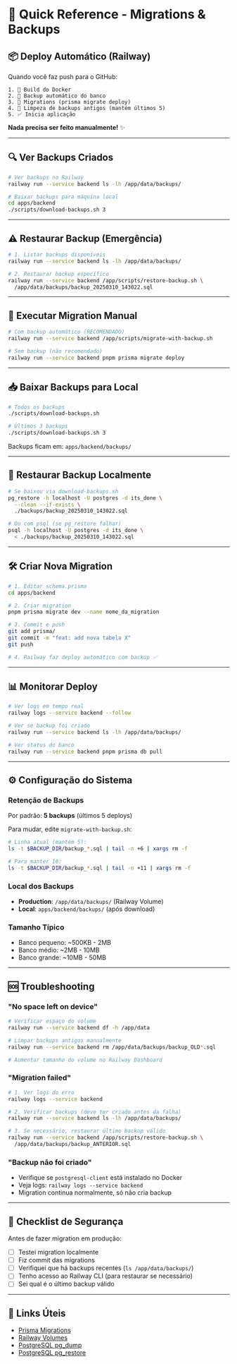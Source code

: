 # 🚀 Quick Reference - Migrations & Backups

## 📦 Deploy Automático (Railway)

Quando você faz push para o GitHub:

```
1. 🔄 Build do Docker
2. 💾 Backup automático do banco
3. 🔄 Migrations (prisma migrate deploy)
4. 🧹 Limpeza de backups antigos (mantém últimos 5)
5. ✅ Inicia aplicação
```

**Nada precisa ser feito manualmente!** ✨

---

## 🔍 Ver Backups Criados

```bash
# Ver backups no Railway
railway run --service backend ls -lh /app/data/backups/

# Baixar backups para máquina local
cd apps/backend
./scripts/download-backups.sh 3
```

---

## ⚠️ Restaurar Backup (Emergência)

```bash
# 1. Listar backups disponíveis
railway run --service backend ls -lh /app/data/backups/

# 2. Restaurar backup específico
railway run --service backend /app/scripts/restore-backup.sh \
  /app/data/backups/backup_20250310_143022.sql
```

---

## 🔄 Executar Migration Manual

```bash
# Com backup automático (RECOMENDADO)
railway run --service backend /app/scripts/migrate-with-backup.sh

# Sem backup (não recomendado)
railway run --service backend pnpm prisma migrate deploy
```

---

## 📥 Baixar Backups para Local

```bash
# Todos os backups
./scripts/download-backups.sh

# Últimos 3 backups
./scripts/download-backups.sh 3
```

Backups ficam em: `apps/backend/backups/`

---

## 🔄 Restaurar Backup Localmente

```bash
# Se baixou via download-backups.sh
pg_restore -h localhost -U postgres -d its_done \
  --clean --if-exists \
  ./backups/backup_20250310_143022.sql

# Ou com psql (se pg_restore falhar)
psql -h localhost -U postgres -d its_done \
  < ./backups/backup_20250310_143022.sql
```

---

## 🛠️ Criar Nova Migration

```bash
# 1. Editar schema.prisma
cd apps/backend

# 2. Criar migration
pnpm prisma migrate dev --name nome_da_migration

# 3. Commit e push
git add prisma/
git commit -m "feat: add nova tabela X"
git push

# 4. Railway faz deploy automático com backup ✅
```

---

## 📊 Monitorar Deploy

```bash
# Ver logs em tempo real
railway logs --service backend --follow

# Ver se backup foi criado
railway run --service backend ls -lh /app/data/backups/

# Ver status do banco
railway run --service backend pnpm prisma db pull
```

---

## ⚙️ Configuração do Sistema

### Retenção de Backups

Por padrão: **5 backups** (últimos 5 deploys)

Para mudar, edite `migrate-with-backup.sh`:
```bash
# Linha atual (mantém 5):
ls -t $BACKUP_DIR/backup_*.sql | tail -n +6 | xargs rm -f

# Para manter 10:
ls -t $BACKUP_DIR/backup_*.sql | tail -n +11 | xargs rm -f
```

### Local dos Backups

- **Production**: `/app/data/backups/` (Railway Volume)
- **Local**: `apps/backend/backups/` (após download)

### Tamanho Típico

- Banco pequeno: ~500KB - 2MB
- Banco médio: ~2MB - 10MB
- Banco grande: ~10MB - 50MB

---

## 🆘 Troubleshooting

### "No space left on device"

```bash
# Verificar espaço do volume
railway run --service backend df -h /app/data

# Limpar backups antigos manualmente
railway run --service backend rm /app/data/backups/backup_OLD*.sql

# Aumentar tamanho do volume no Railway Dashboard
```

### "Migration failed"

```bash
# 1. Ver logs do erro
railway logs --service backend

# 2. Verificar backups (deve ter criado antes da falha)
railway run --service backend ls -lh /app/data/backups/

# 3. Se necessário, restaurar último backup válido
railway run --service backend /app/scripts/restore-backup.sh \
  /app/data/backups/backup_ANTERIOR.sql
```

### "Backup não foi criado"

- Verifique se `postgresql-client` está instalado no Docker
- Veja logs: `railway logs --service backend`
- Migration continua normalmente, só não cria backup

---

## 📝 Checklist de Segurança

Antes de fazer migration em produção:

- [ ] Testei migration localmente
- [ ] Fiz commit das migrations
- [ ] Verifiquei que há backups recentes (`ls /app/data/backups/`)
- [ ] Tenho acesso ao Railway CLI (para restaurar se necessário)
- [ ] Sei qual é o último backup válido

---

## 🔗 Links Úteis

- [Prisma Migrations](https://www.prisma.io/docs/concepts/components/prisma-migrate)
- [Railway Volumes](https://docs.railway.app/reference/volumes)
- [PostgreSQL pg_dump](https://www.postgresql.org/docs/current/app-pgdump.html)
- [PostgreSQL pg_restore](https://www.postgresql.org/docs/current/app-pgrestore.html)
